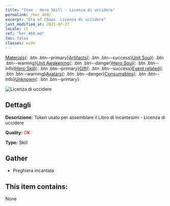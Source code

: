 ```yaml
---
title: "Item - Hero Skill - Licenza di uccidere"
permalink: /her_469/
excerpt: "Era of Chaos  Licenza di uccidere"
last_modified_at: 2021-07-27
locale: it
ref: "her_469.md"
toc: false
classes: wide
---
```

 [Materials](/ItemsIT/){: .btn .btn--primary}[Artifacts](/ItemsIT/Artifacts/){: .btn .btn--success}[Unit Soul](/ItemsIT/UnitSoul/){: .btn .btn--warning}[Unit Awakening](/ItemsIT/UnitAwakening/){: .btn .btn--danger}[Hero Soul](/ItemsIT/HeroSoul/){: .btn .btn--info}[Hero Skill](/ItemsIT/HeroSkill/){: .btn .btn--primary}[Gift](/ItemsIT/Gift/){: .btn .btn--success}[Event related](/ItemsIT/Events/){: .btn .btn--warning}[Avatars](/ItemsIT/Avatars/){: .btn .btn--danger}[Consumables](/ItemsIT/Consumables/){: .btn .btn--info}[Unknown](/ItemsIT/Unknown/){: .btn .btn--primary}

 ![Licenza di uccidere](/images/t/ps_shaluzhiling.png)

## Dettagli
 **Descrizione:** Token usato per assemblare il Libro di incantesimi - Licenza di uccidere

 **Quality:** <span style="color: #FF0000">OK</span>

 **Type:** Skill

## Gather

*    Preghiera incantata 

## This item contains:

  None


